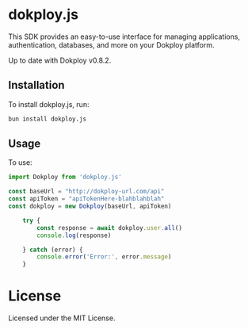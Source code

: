 # dokploy.js

This SDK provides an easy-to-use interface for managing applications, authentication, databases, and more on your Dokploy platform.

Up to date with Dokploy v0.8.2.

## Installation

To install dokploy.js, run:

```bash
bun install dokploy.js
```

## Usage

To use:

```js
import Dokploy from 'dokploy.js'

const baseUrl = "http://dokploy-url.com/api"
const apiToken = "apiTokenHere-blahblahblah"
const dokploy = new Dokploy(baseUrl, apiToken)

    try {
        const response = await dokploy.user.all()
        console.log(response)

    } catch (error) {
        console.error('Error:', error.message)
    }
```

# License
Licensed under the MIT License.
